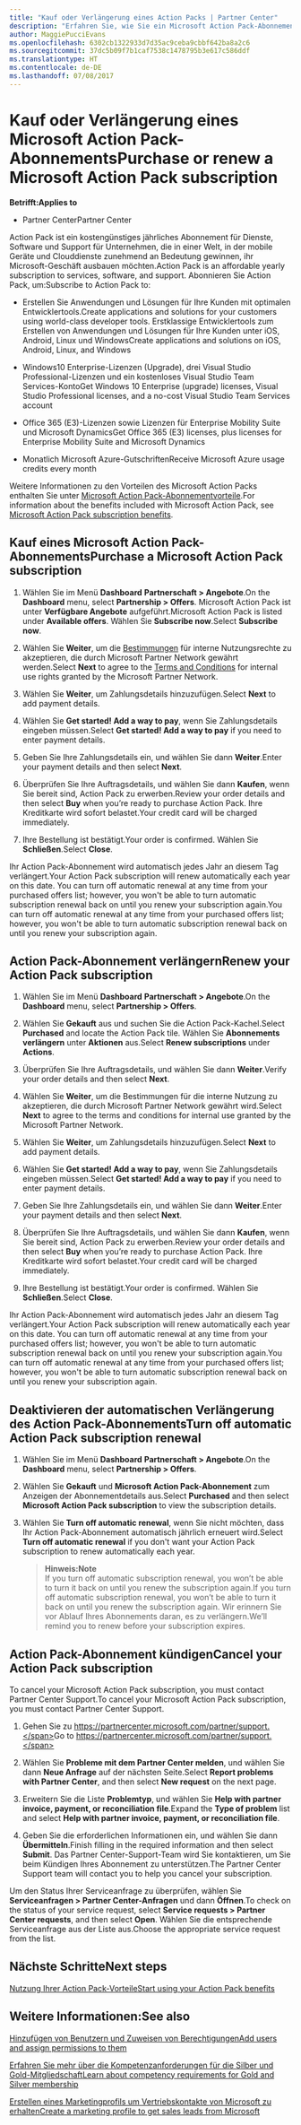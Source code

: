 ```yaml
---
title: "Kauf oder Verlängerung eines Action Packs | Partner Center"
description: "Erfahren Sie, wie Sie ein Microsoft Action Pack-Abonnement kaufen oder verlängern."
author: MaggiePucciEvans
ms.openlocfilehash: 6302cb1322933d7d35ac9ceba9cbbf642ba8a2c6
ms.sourcegitcommit: 37dc5b09f7b1caf7538c1478795b3e617c586ddf
ms.translationtype: HT
ms.contentlocale: de-DE
ms.lasthandoff: 07/08/2017
---
```

# <a name="purchase-or-renew-a-microsoft-action-pack-subscription"></a><span data-ttu-id="460f9-103">Kauf oder Verlängerung eines Microsoft Action Pack-Abonnements</span><span class="sxs-lookup"><span data-stu-id="460f9-103">Purchase or renew a Microsoft Action Pack subscription</span></span>

**<span data-ttu-id="460f9-104">Betrifft:</span><span class="sxs-lookup"><span data-stu-id="460f9-104">Applies to</span></span>**

-  <span data-ttu-id="460f9-105">Partner Center</span><span class="sxs-lookup"><span data-stu-id="460f9-105">Partner Center</span></span>


<span data-ttu-id="460f9-106">Action Pack ist ein kostengünstiges jährliches Abonnement für Dienste, Software und Support für Unternehmen, die in einer Welt, in der mobile Geräte und Clouddienste zunehmend an Bedeutung gewinnen, ihr Microsoft-Geschäft ausbauen möchten.</span><span class="sxs-lookup"><span data-stu-id="460f9-106">Action Pack is an affordable yearly subscription to services, software, and support.</span></span> <span data-ttu-id="460f9-107">Abonnieren Sie Action Pack, um:</span><span class="sxs-lookup"><span data-stu-id="460f9-107">Subscribe to Action Pack to:</span></span>

- <span data-ttu-id="460f9-108">Erstellen Sie Anwendungen und Lösungen für Ihre Kunden mit optimalen Entwicklertools.</span><span class="sxs-lookup"><span data-stu-id="460f9-108">Create applications and solutions for your customers using world-class developer tools.</span></span> <span data-ttu-id="460f9-109">Erstklassige Entwicklertools zum Erstellen von Anwendungen und Lösungen für Ihre Kunden unter iOS, Android, Linux und Windows</span><span class="sxs-lookup"><span data-stu-id="460f9-109">Create applications and solutions on iOS, Android, Linux, and Windows</span></span> 

- <span data-ttu-id="460f9-110">Windows10 Enterprise-Lizenzen (Upgrade), drei Visual Studio Professional-Lizenzen und ein kostenloses Visual Studio Team Services-Konto</span><span class="sxs-lookup"><span data-stu-id="460f9-110">Get Windows 10 Enterprise (upgrade) licenses, Visual Studio Professional licenses, and a no-cost Visual Studio Team Services account</span></span> 

- <span data-ttu-id="460f9-111">Office 365 (E3)-Lizenzen sowie Lizenzen für Enterprise Mobility Suite und Microsoft Dynamics</span><span class="sxs-lookup"><span data-stu-id="460f9-111">Get Office 365 (E3) licenses, plus licenses for Enterprise Mobility Suite and Microsoft Dynamics</span></span> 

- <span data-ttu-id="460f9-112">Monatlich Microsoft Azure-Gutschriften</span><span class="sxs-lookup"><span data-stu-id="460f9-112">Receive Microsoft Azure usage credits every month</span></span>

<span data-ttu-id="460f9-113">Weitere Informationen zu den Vorteilen des Microsoft Action Packs enthalten Sie unter [Microsoft Action Pack-Abonnementvorteile](mpn-action-pack-subscription-benefits.md).</span><span class="sxs-lookup"><span data-stu-id="460f9-113">For information about the benefits included with Microsoft Action Pack, see [Microsoft Action Pack subscription benefits](mpn-action-pack-subscription-benefits.md).</span></span> 


## <a name="purchase-a-microsoft-action-pack-subscription"></a><span data-ttu-id="460f9-114">Kauf eines Microsoft Action Pack-Abonnements</span><span class="sxs-lookup"><span data-stu-id="460f9-114">Purchase a Microsoft Action Pack subscription</span></span>

1. <span data-ttu-id="460f9-115">Wählen Sie im Menü **Dashboard** **Partnerschaft > Angebote**.</span><span class="sxs-lookup"><span data-stu-id="460f9-115">On the **Dashboard** menu, select **Partnership > Offers**.</span></span> <span data-ttu-id="460f9-116">Microsoft Action Pack ist unter **Verfügbare Angebote** aufgeführt.</span><span class="sxs-lookup"><span data-stu-id="460f9-116">Microsoft Action Pack is listed under **Available offers**.</span></span> <span data-ttu-id="460f9-117">Wählen Sie **Subscribe now**.</span><span class="sxs-lookup"><span data-stu-id="460f9-117">Select **Subscribe now**.</span></span> 

2. <span data-ttu-id="460f9-118">Wählen Sie **Weiter**, um die [Bestimmungen](https://go.microsoft.com/fwlink/?linkid=842232) für interne Nutzungsrechte zu akzeptieren, die durch Microsoft Partner Network gewährt werden.</span><span class="sxs-lookup"><span data-stu-id="460f9-118">Select **Next** to agree to the [Terms and Conditions](https://go.microsoft.com/fwlink/?linkid=842232) for internal use rights granted by the Microsoft Partner Network.</span></span>  

3. <span data-ttu-id="460f9-119">Wählen Sie **Weiter**, um Zahlungsdetails hinzuzufügen.</span><span class="sxs-lookup"><span data-stu-id="460f9-119">Select **Next** to add payment details.</span></span> 

4. <span data-ttu-id="460f9-120">Wählen Sie **Get started! Add a way to pay**, wenn Sie Zahlungsdetails eingeben müssen.</span><span class="sxs-lookup"><span data-stu-id="460f9-120">Select **Get started! Add a way to pay** if you need to enter payment details.</span></span> 

5. <span data-ttu-id="460f9-121">Geben Sie Ihre Zahlungsdetails ein, und wählen Sie dann **Weiter**.</span><span class="sxs-lookup"><span data-stu-id="460f9-121">Enter your payment details and then select **Next**.</span></span>

6. <span data-ttu-id="460f9-122">Überprüfen Sie Ihre Auftragsdetails, und wählen Sie dann **Kaufen**, wenn Sie bereit sind, Action Pack zu erwerben.</span><span class="sxs-lookup"><span data-stu-id="460f9-122">Review your order details and then select **Buy** when you’re ready to purchase Action Pack.</span></span> <span data-ttu-id="460f9-123">Ihre Kreditkarte wird sofort belastet.</span><span class="sxs-lookup"><span data-stu-id="460f9-123">Your credit card will be charged immediately.</span></span>

7. <span data-ttu-id="460f9-124">Ihre Bestellung ist bestätigt.</span><span class="sxs-lookup"><span data-stu-id="460f9-124">Your order is confirmed.</span></span> <span data-ttu-id="460f9-125">Wählen Sie **Schließen**.</span><span class="sxs-lookup"><span data-stu-id="460f9-125">Select **Close**.</span></span>

<span data-ttu-id="460f9-126">Ihr Action Pack-Abonnement wird automatisch jedes Jahr an diesem Tag verlängert.</span><span class="sxs-lookup"><span data-stu-id="460f9-126">Your Action Pack subscription will renew automatically each year on this date.</span></span> <span data-ttu-id="460f9-127">You can turn off automatic renewal at any time from your purchased offers list; however, you won't be able to turn automatic subscription renewal back on until you renew your subscription again.</span><span class="sxs-lookup"><span data-stu-id="460f9-127">You can turn off automatic renewal at any time from your purchased offers list; however, you won't be able to turn automatic subscription renewal back on until you renew your subscription again.</span></span> 


## <a name="renew-your-action-pack-subscription"></a><span data-ttu-id="460f9-128">Action Pack-Abonnement verlängern</span><span class="sxs-lookup"><span data-stu-id="460f9-128">Renew your Action Pack subscription</span></span>

1. <span data-ttu-id="460f9-129">Wählen Sie im Menü **Dashboard** **Partnerschaft > Angebote**.</span><span class="sxs-lookup"><span data-stu-id="460f9-129">On the **Dashboard** menu, select **Partnership > Offers**.</span></span>  

2. <span data-ttu-id="460f9-130">Wählen Sie **Gekauft** aus und suchen Sie die Action Pack-Kachel.</span><span class="sxs-lookup"><span data-stu-id="460f9-130">Select **Purchased** and locate the Action Pack tile.</span></span> <span data-ttu-id="460f9-131">Wählen Sie **Abonnements verlängern** unter **Aktionen** aus.</span><span class="sxs-lookup"><span data-stu-id="460f9-131">Select **Renew subscriptions** under **Actions**.</span></span>  

3. <span data-ttu-id="460f9-132">Überprüfen Sie Ihre Auftragsdetails, und wählen Sie dann **Weiter**.</span><span class="sxs-lookup"><span data-stu-id="460f9-132">Verify your order details and then select **Next**.</span></span>

4. <span data-ttu-id="460f9-133">Wählen Sie **Weiter**, um die Bestimmungen für die interne Nutzung zu akzeptieren, die durch Microsoft Partner Network gewährt wird.</span><span class="sxs-lookup"><span data-stu-id="460f9-133">Select **Next** to agree to the terms and conditions for internal use granted by the Microsoft Partner Network.</span></span>  

5. <span data-ttu-id="460f9-134">Wählen Sie **Weiter**, um Zahlungsdetails hinzuzufügen.</span><span class="sxs-lookup"><span data-stu-id="460f9-134">Select **Next** to add payment details.</span></span> 

6. <span data-ttu-id="460f9-135">Wählen Sie **Get started! Add a way to pay**, wenn Sie Zahlungsdetails eingeben müssen.</span><span class="sxs-lookup"><span data-stu-id="460f9-135">Select **Get started! Add a way to pay** if you need to enter payment details.</span></span> 

7. <span data-ttu-id="460f9-136">Geben Sie Ihre Zahlungsdetails ein, und wählen Sie dann **Weiter**.</span><span class="sxs-lookup"><span data-stu-id="460f9-136">Enter your payment details and then select **Next**.</span></span>

8. <span data-ttu-id="460f9-137">Überprüfen Sie Ihre Auftragsdetails, und wählen Sie dann **Kaufen**, wenn Sie bereit sind, Action Pack zu erwerben.</span><span class="sxs-lookup"><span data-stu-id="460f9-137">Review your order details and then select **Buy** when you’re ready to purchase Action Pack.</span></span> <span data-ttu-id="460f9-138">Ihre Kreditkarte wird sofort belastet.</span><span class="sxs-lookup"><span data-stu-id="460f9-138">Your credit card will be charged immediately.</span></span>

9. <span data-ttu-id="460f9-139">Ihre Bestellung ist bestätigt.</span><span class="sxs-lookup"><span data-stu-id="460f9-139">Your order is confirmed.</span></span> <span data-ttu-id="460f9-140">Wählen Sie **Schließen**.</span><span class="sxs-lookup"><span data-stu-id="460f9-140">Select **Close**.</span></span>

<span data-ttu-id="460f9-141">Ihr Action Pack-Abonnement wird automatisch jedes Jahr an diesem Tag verlängert.</span><span class="sxs-lookup"><span data-stu-id="460f9-141">Your Action Pack subscription will renew automatically each year on this date.</span></span> <span data-ttu-id="460f9-142">You can turn off automatic renewal at any time from your purchased offers list; however, you won't be able to turn automatic subscription renewal back on until you renew your subscription again.</span><span class="sxs-lookup"><span data-stu-id="460f9-142">You can turn off automatic renewal at any time from your purchased offers list; however, you won't be able to turn automatic subscription renewal back on until you renew your subscription again.</span></span> 


## <a name="turn-off-automatic-action-pack-subscription-renewal"></a><span data-ttu-id="460f9-143">Deaktivieren der automatischen Verlängerung des Action Pack-Abonnements</span><span class="sxs-lookup"><span data-stu-id="460f9-143">Turn off automatic Action Pack subscription renewal</span></span>

1. <span data-ttu-id="460f9-144">Wählen Sie im Menü **Dashboard** **Partnerschaft > Angebote**.</span><span class="sxs-lookup"><span data-stu-id="460f9-144">On the **Dashboard** menu, select **Partnership > Offers**.</span></span> 

2. <span data-ttu-id="460f9-145">Wählen Sie **Gekauft** und **Microsoft Action Pack-Abonnement** zum Anzeigen der Abonnementdetails aus.</span><span class="sxs-lookup"><span data-stu-id="460f9-145">Select **Purchased** and then select **Microsoft Action Pack subscription** to view the subscription details.</span></span> 

3. <span data-ttu-id="460f9-146">Wählen Sie **Turn off automatic renewal**, wenn Sie nicht möchten, dass Ihr Action Pack-Abonnement automatisch jährlich erneuert wird.</span><span class="sxs-lookup"><span data-stu-id="460f9-146">Select **Turn off automatic renewal** if you don't want your Action Pack subscription to renew automatically each year.</span></span> 

    >**<span data-ttu-id="460f9-147">Hinweis:</span><span class="sxs-lookup"><span data-stu-id="460f9-147">Note</span></span>**<br>
    <span data-ttu-id="460f9-148">If you turn off automatic subscription renewal, you won’t be able to turn it back on until you renew the subscription again.</span><span class="sxs-lookup"><span data-stu-id="460f9-148">If you turn off automatic subscription renewal, you won’t be able to turn it back on until you renew the subscription again.</span></span> <span data-ttu-id="460f9-149">Wir erinnern Sie vor Ablauf Ihres Abonnements daran, es zu verlängern.</span><span class="sxs-lookup"><span data-stu-id="460f9-149">We’ll remind you to renew before your subscription expires.</span></span>


## <a name="cancel-your-action-pack-subscription"></a><span data-ttu-id="460f9-150">Action Pack-Abonnement kündigen</span><span class="sxs-lookup"><span data-stu-id="460f9-150">Cancel your Action Pack subscription</span></span>

<span data-ttu-id="460f9-151">To cancel your Microsoft Action Pack subscription, you must contact Partner Center Support.</span><span class="sxs-lookup"><span data-stu-id="460f9-151">To cancel your Microsoft Action Pack subscription, you must contact Partner Center Support.</span></span>

1. <span data-ttu-id="460f9-152">Gehen Sie zu https://partnercenter.microsoft.com/partner/support.</span><span class="sxs-lookup"><span data-stu-id="460f9-152">Go to https://partnercenter.microsoft.com/partner/support.</span></span>

2. <span data-ttu-id="460f9-153">Wählen Sie **Probleme mit dem Partner Center melden**, und wählen Sie dann **Neue Anfrage** auf der nächsten Seite.</span><span class="sxs-lookup"><span data-stu-id="460f9-153">Select **Report problems with Partner Center**, and then select **New request** on the next page.</span></span>

3. <span data-ttu-id="460f9-154">Erweitern Sie die Liste **Problemtyp**, und wählen Sie **Help with partner invoice, payment, or reconciliation file**.</span><span class="sxs-lookup"><span data-stu-id="460f9-154">Expand the **Type of problem** list and select **Help with partner invoice, payment, or reconciliation file**.</span></span> 

4. <span data-ttu-id="460f9-155">Geben Sie die erforderlichen Informationen ein, und wählen Sie dann **Übermitteln**.</span><span class="sxs-lookup"><span data-stu-id="460f9-155">Finish filling in the required information and then select **Submit**.</span></span> <span data-ttu-id="460f9-156">Das Partner Center-Support-Team wird Sie kontaktieren, um Sie beim Kündigen Ihres Abonnement zu unterstützen.</span><span class="sxs-lookup"><span data-stu-id="460f9-156">The Partner Center Support team will contact you to help you cancel your subscription.</span></span>

<span data-ttu-id="460f9-157">Um den Status Ihrer Serviceanfrage zu überprüfen, wählen Sie **Serviceanfragen > Partner Center-Anfragen** und dann **Öffnen**.</span><span class="sxs-lookup"><span data-stu-id="460f9-157">To check on the status of your service request, select **Service requests > Partner Center requests**, and then select **Open**.</span></span> <span data-ttu-id="460f9-158">Wählen Sie die entsprechende Serviceanfrage aus der Liste aus.</span><span class="sxs-lookup"><span data-stu-id="460f9-158">Choose the appropriate service request from the list.</span></span>  

 
## <a name="next-steps"></a><span data-ttu-id="460f9-159">Nächste Schritte</span><span class="sxs-lookup"><span data-stu-id="460f9-159">Next steps</span></span>

[<span data-ttu-id="460f9-160">Nutzung Ihrer Action Pack-Vorteile</span><span class="sxs-lookup"><span data-stu-id="460f9-160">Start using your Action Pack benefits</span></span>](manage-your-partner-network-benefits.md)


## <a name="see-also"></a><span data-ttu-id="460f9-161">Weitere Informationen:</span><span class="sxs-lookup"><span data-stu-id="460f9-161">See also</span></span>

[<span data-ttu-id="460f9-162">Hinzufügen von Benutzern und Zuweisen von Berechtigungen</span><span class="sxs-lookup"><span data-stu-id="460f9-162">Add users and assign permissions to them</span></span>](create-user-accounts-and-set-permissions.md)

[<span data-ttu-id="460f9-163">Erfahren Sie mehr über die Kompetenzanforderungen für die Silber und Gold-Mitgliedschaft</span><span class="sxs-lookup"><span data-stu-id="460f9-163">Learn about competency requirements for Gold and Silver membership</span></span>](learn-about-competencies.md)

[<span data-ttu-id="460f9-164">Erstellen eines Marketingprofils um Vertriebskontakte von Microsoft zu erhalten</span><span class="sxs-lookup"><span data-stu-id="460f9-164">Create a marketing profile to get sales leads from Microsoft</span></span>](create-a-marketing-profile.md)



